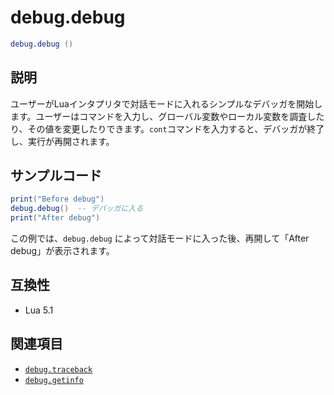 # debug.debug

```lua
debug.debug ()
```

## 説明

ユーザーがLuaインタプリタで対話モードに入れるシンプルなデバッガを開始します。ユーザーはコマンドを入力し、グローバル変数やローカル変数を調査したり、その値を変更したりできます。`cont`コマンドを入力すると、デバッガが終了し、実行が再開されます。

## サンプルコード

```lua
print("Before debug")
debug.debug()  -- デバッガに入る
print("After debug")
```

この例では、`debug.debug` によって対話モードに入った後、再開して「After debug」が表示されます。

## 互換性

- Lua 5.1

## 関連項目

- [`debug.traceback`](traceback.md)
- [`debug.getinfo`](getinfo.md)